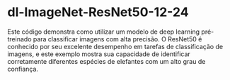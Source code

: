 # dl-ImageNet-ResNet50-12-24
Este código demonstra como utilizar um modelo de deep learning pré-treinado para classificar imagens com alta precisão. O ResNet50 é conhecido por seu excelente desempenho em tarefas de classificação de imagens, e este exemplo mostra sua capacidade de identificar corretamente diferentes espécies de elefantes com um alto grau de confiança.
